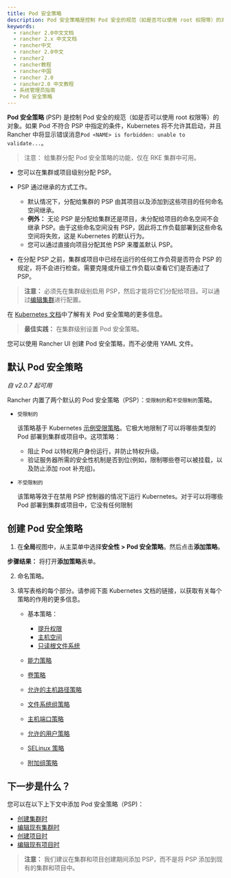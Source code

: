 ```yaml
---
title: Pod 安全策略
description: Pod 安全策略是控制 Pod 安全的规范（如是否可以使用 root 权限等）的对象。如果 Pod 不符合 PSP 中指定的条件，Kubernetes 将不允许其启动，并且 Rancher 中将显示错误消息Pod <NAME> is forbidden unable to validate...。RKE 元数据功能允许您在发布新版本的 Kubernetes 后立即为集群配置它们，而无需升级 Rancher。此功能对于使用 Kubernetes 的补丁版本非常有用，例如，如果您希望在仅支持 Kubernetes v1.14.6 的 Rancher Server 版本中，将业务集群升级到 Kubernetes v1.14.7。
keywords:
  - rancher 2.0中文文档
  - rancher 2.x 中文文档
  - rancher中文
  - rancher 2.0中文
  - rancher2
  - rancher教程
  - rancher中国
  - rancher 2.0
  - rancher2.0 中文教程
  - 系统管理员指南
  - Pod 安全策略
---
```


**Pod 安全策略** (PSP) 是控制 Pod 安全的规范（如是否可以使用 root 权限等）的对象。如果 Pod 不符合 PSP 中指定的条件，Kubernetes 将不允许其启动，并且 Rancher 中将显示错误消息`Pod <NAME> is forbidden: unable to validate...`。

> 注意：
> 给集群分配 Pod 安全策略的功能，仅在 RKE 集群中可用。

- 您可以在集群或项目级别分配 PSP。
- PSP 通过继承的方式工作。

  - 默认情况下，分配给集群的 PSP 由其项目以及添加到这些项目的任何命名空间继承。
  - **例外：** 无论 PSP 是分配给集群还是项目，未分配给项目的命名空间不会继承 PSP。由于这些命名空间没有 PSP，因此将工作负载部署到这些命名空间将失败，这是 Kubernetes 的默认行为。
  - 您可以通过直接向项目分配其他 PSP 来覆盖默认 PSP。

- 在分配 PSP 之前，集群或项目中已经在运行的任何工作负荷是否符合 PSP 的规定，将不会进行检查。需要克隆或升级工作负载以查看它们是否通过了 PSP。

> **注意：** 必须先在集群级别启用 PSP，然后才能将它们分配给项目。可以通过[编辑集群](/docs/cluster-admin/editing-clusters/_index)进行配置。

在 [Kubernetes 文档](https://kubernetes.io/docs/concepts/policy/pod-security-policy/)中了解有关 Pod 安全策略的更多信息。

> **最佳实践：** 在集群级别设置 Pod 安全策略。

您可以使用 Rancher UI 创建 Pod 安全策略，而不必使用 YAML 文件。

## 默认 Pod 安全策略

_自 v2.0.7 起可用_

Rancher 内置了两个默认的 Pod 安全策略（PSP）：`受限制的`和`不受限制的`策略。

- `受限制的`

  该策略基于 Kubernetes [示例受限策略](https://raw.githubusercontent.com/kubernetes/website/master/content/en/examples/policy/restricted-psp.yaml)。它极大地限制了可以将哪些类型的 Pod 部署到集群或项目中。这项策略：

  - 阻止 Pod 以特权用户身份运行，并防止特权升级。
  - 验证服务器所需的安全性机制是否到位(例如，限制哪些卷可以被挂载，以及防止添加 root 补充组)。

- `不受限制的`

  该策略等效于在禁用 PSP 控制器的情况下运行 Kubernetes。对于可以将哪些 Pod 部署到集群或项目中，它没有任何限制

## 创建 Pod 安全策略

1. 在**全局**视图中，从主菜单中选择**安全性 > Pod 安全策略**。然后点击**添加策略**。

**步骤结果：** 将打开**添加策略**表单。

2.  命名策略。

3.  填写表格的每个部分。请参阅下面 Kubernetes 文档的链接，以获取有关每个策略的作用的更多信息。

    - 基本策略：

      - [提升权限](https://kubernetes.io/docs/concepts/policy/pod-security-policy/#privilege-escalation)
      - [主机空间][2]
      - [只读根文件系统][1]

    - [能力策略](https://kubernetes.io/docs/concepts/policy/pod-security-policy/#capabilities)
    - [卷策略][1]
    - [允许的主机路径策略][1]
    - [文件系统组策略][1]
    - [主机端口策略][2]
    - [允许的用户策略][3]
    - [SELinux 策略](https://kubernetes.io/docs/concepts/policy/pod-security-policy/#selinux)
    - [附加组策略][3]

## 下一步是什么？

您可以在以下上下文中添加 Pod 安全策略（PSP)：

- [创建集群时](/docs/cluster-provisioning/rke-clusters/options/pod-security-policies/_index)
- [编辑现有集群时](/docs/cluster-admin/editing-clusters/_index)
- [创建项目时](/docs/cluster-admin/projects-and-namespaces/_index)
- [编辑现有项目时](/docs/project-admin/_index)

> **注意：** 我们建议在集群和项目创建期间添加 PSP，而不是将 PSP 添加到现有的集群和项目中。

<!-- links -->

[1]: https://kubernetes.io/docs/concepts/policy/pod-security-policy/#volumes-and-file-systems
[2]: https://kubernetes.io/docs/concepts/policy/pod-security-policy/#host-namespaces
[3]: https://kubernetes.io/docs/concepts/policy/pod-security-policy/#users-and-groups

